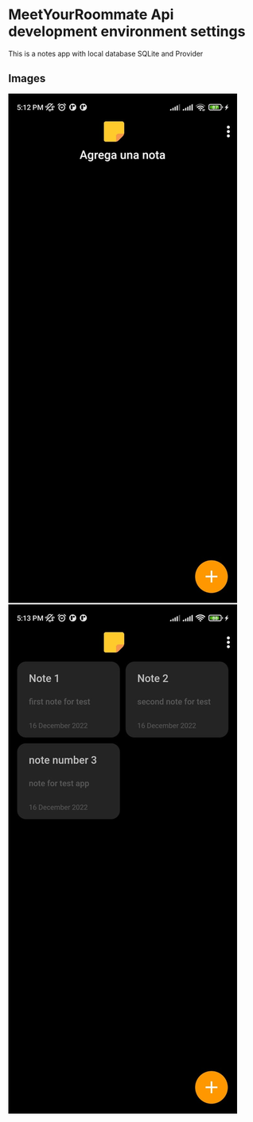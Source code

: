 # MeetYourRoommate Api development environment settings

This is a notes app with local database SQLite and Provider

## Images

![Image-1](./config_img/image_1.jpeg)
![Image-2](./config_img/image_2.jpeg)
